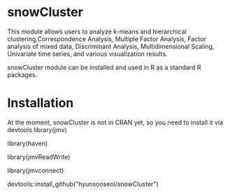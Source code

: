 # snowCluster
This module allows users to analyze k-means and hierarchical
  clustering,Correspondence Analysis, Multiple Factor Analysis, Factor analysis of mixed data, Discriminant
  Analysis, Multidimensional Scaling, Univariate time series, and various visualization results.

snowCluster module can be installed and used in R as a standard R packages.
# Installation
At the moment, snowCluster is not in CRAN yet, so you need to install it via devtools
library(jmv)

library(haven)

library(jmvReadWrite)

library(jmvconnect)

devtools::install_github("hyunsooseol/snowCluster")
